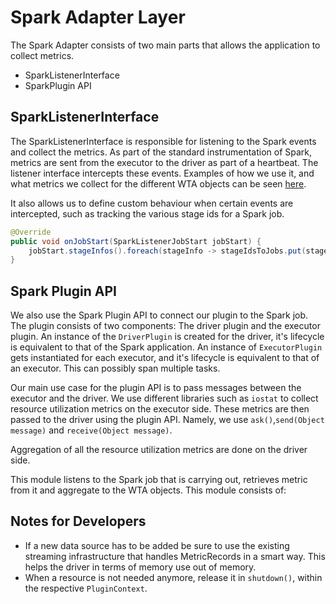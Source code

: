 # Spark Adapter Layer

The Spark Adapter consists of two main parts that allows the application to collect metrics.
- SparkListenerInterface
- SparkPlugin API

## SparkListenerInterface

The SparkListenerInterface is responsible for listening to the Spark events and collect the metrics. As part of the
standard instrumentation of Spark, metrics are sent from the executor to the driver as part of a heartbeat. The listener interface
intercepts these events. Examples of how we use it, and what metrics we collect for the different WTA objects can be seen [here](/src/main/java/com/asml/apa/wta/spark/listener).

It also allows us to define custom behaviour when certain events are intercepted, such as tracking the various stage ids for a Spark job.

```java
@Override
public void onJobStart(SparkListenerJobStart jobStart) {
    jobStart.stageInfos().foreach(stageInfo -> stageIdsToJobs.put(stageInfo.stageId(), jobStart.jobId()));
}
```

## Spark Plugin API
We also use the Spark Plugin API to connect our plugin to the Spark job. The plugin consists of two components: The driver plugin and the executor plugin.
An instance of the `DriverPlugin` is created for the driver, it's lifecycle is equivalent to that of the Spark application. An instance of `ExecutorPlugin` gets instantiated
for each executor, and it's lifecycle is equivalent to that of an executor. This can possibly span multiple tasks.

Our main use case for the plugin API is to pass messages between the executor and the driver. We use different libraries such as `iostat` to collect resource
utilization metrics on the executor side. These metrics are then passed to the driver using the plugin API. Namely, we use `ask()`,`send(Object message)` and `receive(Object message)`.

Aggregation of all the resource utilization metrics are done on the driver side.

This module listens to the Spark job that is carrying out, retrieves metric from it and
aggregate to the WTA objects. This module consists of:


## Notes for Developers
- If a new data source has to be added be sure to use the existing streaming infrastructure that handles MetricRecords in a smart way. This helps the driver in terms of memory use out of memory.
- When a resource is not needed anymore, release it in `shutdown()`, within the respective `PluginContext`.
